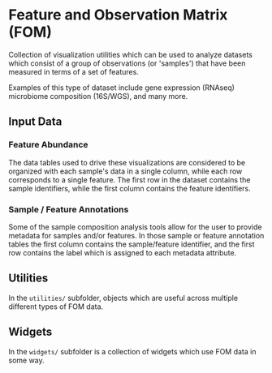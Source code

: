 # Feature and Observation Matrix (FOM)

Collection of visualization utilities which can be used to analyze
datasets which consist of a group of observations (or 'samples') that
have been measured in terms of a set of features.

Examples of this type of dataset include gene expression (RNAseq)
microbiome composition (16S/WGS), and many more.

## Input Data

### Feature Abundance

The data tables used to drive these visualizations are considered
to be organized with each sample's data in a single column, while
each row corresponds to a single feature.
The first row in the dataset contains the sample identifiers,
while the first column contains the feature identifiers.

### Sample / Feature Annotations

Some of the sample composition analysis tools allow for the user
to provide metadata for samples and/or features.
In those sample or feature annotation tables the first column
contains the sample/feature identifier, and the first row contains
the label which is assigned to each metadata attribute.

## Utilities

In the `utilities/` subfolder, objects which are useful across multiple
different types of FOM data.

## Widgets

In the `widgets/` subfolder is a collection of widgets which use
FOM data in some way.
